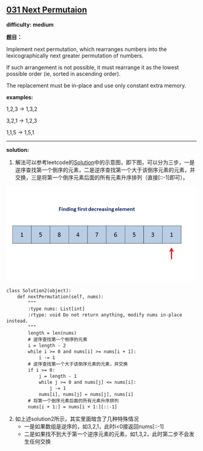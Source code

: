 ## [031 Next Permutaion](https://leetcode.com/problems/next-permutation/)

**difficulty: medium**

**题目：**

Implement next permutation, which rearranges numbers into the lexicographically next greater permutation of numbers.

If such arrangement is not possible, it must rearrange it as the lowest possible order (ie, sorted in ascending order).

The replacement must be in-place and use only constant extra memory.

**examples:**

1,2,3 → 1,3,2

3,2,1 → 1,2,3

1,1,5 → 1,5,1

---
**solution:**
1. 解法可以参考leetcode的[Solution](https://leetcode.com/problems/next-permutation/solution/)中的示意图，即下图，可以分为三步，一是逆序查找第一个倒序的元素，二是逆序查找第一个大于该倒序元素的元素，并交换，三是将第一个倒序元素后面的所有元素升序排列（直接[::-1]即可）。
<p align='center'> 
<img src=31_Next_Permutation.gif height=250> 
</p>

```
class Solution2(object):
    def nextPermutation(self, nums):
        """
        :type nums: List[int]
        :rtype: void Do not return anything, modify nums in-place instead.
        """
        length = len(nums)
        # 逆序查找第一个倒序的元素
        i = length - 2
        while i >= 0 and nums[i] >= nums[i + 1]:
            i -= 1
        # 逆序查找第一个大于该倒序元素的元素，并交换
        if i >= 0:
            j = length - 1
            while j >= 0 and nums[j] <= nums[i]:
                j -= 1
            nums[i], nums[j] = nums[j], nums[i]
        # 将第一个倒序元素后面的所有元素升序排列
        nums[i + 1:] = nums[i + 1:][::-1]
```

2. 如上述solution2所示，其实里面暗含了几种特殊情况
    - 一是如果数组是逆序的，如3,2,1，此时i<0接返回nums[::-1]
    - 二是如果找不到大于第一个逆序元素的元素，如1,3,2，此时第二步不会发生任何交换
